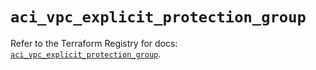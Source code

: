 # `aci_vpc_explicit_protection_group`

Refer to the Terraform Registry for docs: [`aci_vpc_explicit_protection_group`](https://registry.terraform.io/providers/ciscodevnet/aci/2.17.0/docs/resources/vpc_explicit_protection_group).
